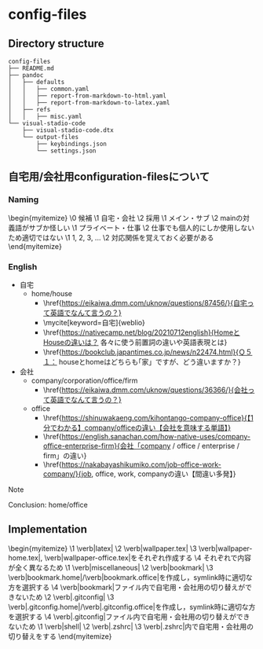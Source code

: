 # config-files

## Directory structure
```
config-files
├── README.md
├── pandoc
│   ├── defaults
│   │   ├── common.yaml
│   │   ├── report-from-markdown-to-html.yaml
│   │   ├── report-from-markdown-to-latex.yaml
│   ├── refs
│   │   ├── misc.yaml
└── visual-stadio-code
    ├── visual-stadio-code.dtx
    └── output-files
        ├── keybindings.json
        └── settings.json
```

## 自宅用/会社用configuration-filesについて

### Naming
\begin{myitemize}
\0 候補
\1 自宅・会社
	\2 採用
\1 メイン・サブ
	\2 mainの対義語がサブか怪しい
\1 プライベート・仕事
	\2 仕事でも個人的にしか使用しないため適切ではない
\1 1, 2, 3, ...
	\2 対応関係を覚えておく必要がある
\end{myitemize}

### English
* 自宅
  * home/house
    * \href{https://eikaiwa.dmm.com/uknow/questions/87456/}{自宅って英語でなんて言うの？}
    * \mycite[keyword=自宅]{weblio}
    * \href{https://nativecamp.net/blog/20210712english}{HomeとHouseの違いは？ 各々に使う前置詞の違いや英語表現とは}
    * \href{https://bookclub.japantimes.co.jp/news/n22474.html}{Ｑ５１： houseとhomeはどちらも｢家」ですが、どう違いますか？}
* 会社
  * company/corporation/office/firm
    * \href{https://eikaiwa.dmm.com/uknow/questions/36366/}{会社って英語でなんて言うの？}
  * office
    * \href{https://shinuwakaeng.com/kihontango-company-office}{【1分でわかる】company/officeの違い【会社を意味する単語】}
    * \href{https://english.sanachan.com/how-native-uses/company-office-enterprise-firm}{会社「company / office / enterprise / firm」の違い}
    * \href{https://nakabayashikumiko.com/job-office-work-company/}{job, office, work, companyの違い【間違い多発】}

> [!NOTE]
> Conclusion: home/office

## Implementation
\begin{myitemize}
\1 \verb|latex|
	\2 \verb|wallpaper.tex|
		\3 \verb|wallpaper-home.tex|, \verb|wallpaper-office.tex|をそれぞれ作成する
			\4 それぞれで内容が全く異なるため
\1 \verb|miscellaneous|
	\2 \verb|bookmark|
		\3 \verb|bookmark.home|/\verb|bookmark.office|を作成し，symlink時に適切な方を選択する
			\4 \verb|bookmark|ファイル内で自宅用・会社用の切り替えができないため
	\2 \verb|.gitconfig|
		\3 \verb|.gitconfig.home|/\verb|.gitconfig.office|を作成し，symlink時に適切な方を選択する
			\4 \verb|.gitconfig|ファイル内で自宅用・会社用の切り替えができないため
\1 \verb|shell|
	\2 \verb|.zshrc|
		\3 \verb|.zshrc|内で自宅用・会社用の切り替えをする
\end{myitemize}

